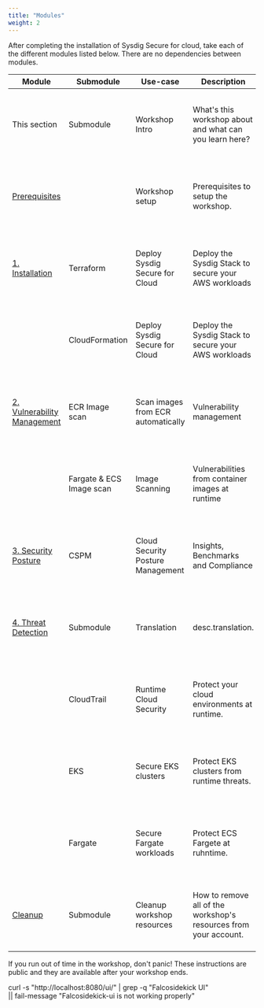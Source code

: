 ```yaml
---
title: "Modules"
weight: 2
---
```


After completing the installation of Sysdig Secure for cloud,
take each of the different modules listed below. 
There are no dependencies between modules.



Module | Submodule | Use-case | Description | ETA
------------ | ------------ | ------------- | ------------- | -------------
This section | Submodule | Workshop Intro | What's this workshop about and what can you learn here? | -------------
[Prerequisites](../../0-prerequisites.html) | | Workshop setup | Prerequisites to setup the workshop. | -------------
[1. Installation](../../1-installation.html) | Terraform | Deploy Sysdig Secure for Cloud | Deploy the Sysdig Stack to secure your AWS workloads | -------------
&nbsp; | CloudFormation | Deploy Sysdig Secure for Cloud | Deploy the Sysdig Stack to secure your AWS workloads | -------------
[2. Vulnerability Management](../../2-vulnerability-management.html) | ECR Image scan | Scan images from ECR automatically | Vulnerability management | -------------
&nbsp; | Fargate & ECS Image scan | Image Scanning | Vulnerabilities from container images at runtime | -------------
[3. Security Posture](../../3-posture.html) | CSPM | Cloud Security Posture Management | Insights, Benchmarks and Compliance | -------------
[4. Threat Detection](../../4-thread-detection.html) | Submodule | Translation | desc.translation. | -------------
&nbsp; | CloudTrail | Runtime Cloud Security | Protect your cloud environments at runtime. | -------------
&nbsp; | EKS | Secure EKS clusters | Protect EKS clusters from runtime threats. | -------------
&nbsp; | Fargate | Secure Fargate workloads | Protect ECS Fargete at ruhntime. | -------------
[Cleanup](../9-cleanup.html) | Submodule | Cleanup workshop resources | How to remove all of the workshop's resources from your account. | -------------

If you run out of time in the workshop, don't panic! 
These instructions are public and they are available after your workshop ends.


<!--TODO: remove all the technical information under this section and include into the relevant sections on each module as:

- intro / technical background
- final dig deeper section
-->


curl -s "http://localhost:8080/ui/" | grep -q "Falcosidekick UI" \
|| fail-message "Falcosidekick-ui is not working properly"